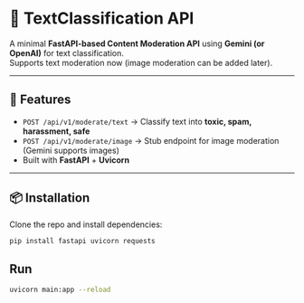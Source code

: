 # 📌 TextClassification API

A minimal **FastAPI-based Content Moderation API** using **Gemini (or OpenAI)** for text classification.  
Supports text moderation now (image moderation can be added later).

---

## 🚀 Features
- `POST /api/v1/moderate/text` → Classify text into **toxic, spam, harassment, safe**  
- `POST /api/v1/moderate/image` → Stub endpoint for image moderation (Gemini supports images)  
- Built with **FastAPI** + **Uvicorn**  

---

## 📦 Installation

Clone the repo and install dependencies:

```bash
pip install fastapi uvicorn requests
```

## Run

```bash
uvicorn main:app --reload
```
